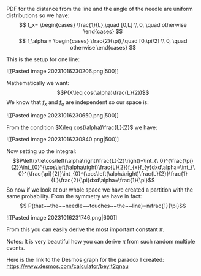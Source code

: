 
PDF for the distance from the line and the angle of the needle are uniform distributions so we have:
$$
f_x=
\begin{cases}
	\frac{1}{L},\quad [0,L] \\ 
	0, \quad otherwise
\end{cases}
$$
$$
f_\alpha =
\begin{cases}
	\frac{2}{\pi},\quad [0,\pi/2] \\ 
	0, \quad otherwise
\end{cases}
$$

This is the setup for one line:

![[Pasted image 20231016230206.png|500]]

Mathematically we want:
$$P(X\leq cos(\alpha)\frac{L}{2})$$
We know that $f_x$ and $f_\alpha$ are independent so our space is:

![[Pasted image 20231016230650.png|500]] 

From the condition $X\leq cos(\alpha)\frac{L}{2}$ we have:

![[Pasted image 20231016230840.png|500]]

Now setting up the integral:
$$P\left(x\le\cos\left(\alpha\right)\frac{L}{2}\right)=\int_{\ 0}^{\frac{\pi}{2}}\int_{0}^{\cos\left(\alpha\right)\frac{L}{2}}f_{x}f_{y}dxd\alpha=\int_{\ 0}^{\frac{\pi}{2}}\int_{0}^{\cos\left(\alpha\right)\frac{L}{2}}\frac{1}{L}\frac{2}{\pi}dxd\alpha=\frac{1}{\pi}$$
So now if we look at our whole space we have created a partition with the same probability. From the symmetry we have in fact:
$$ P(that~~the~~needle~~touches~~the~~line)=n\frac{1}{\pi}$$

![[Pasted image 20231016231746.png|600]]

From this you can easily derive the most important constant $\pi$.

Notes:
It is very beautiful how you can derive $\pi$ from such random multiple events.

Here is the link to the Desmos graph for the paradox I created:
https://www.desmos.com/calculator/beylt2qnau
